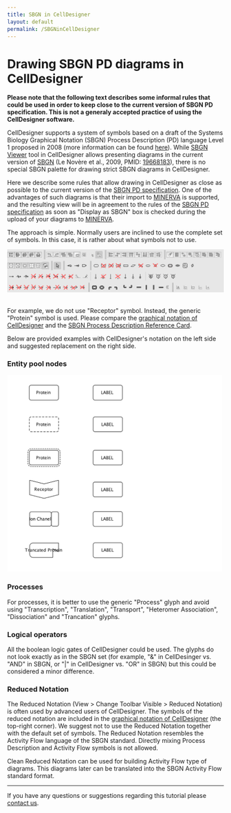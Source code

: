```yaml
---
title: SBGN in CellDesigner
layout: default
permalink: /SBGNinCellDesigner
---
```


# Drawing SBGN PD diagrams in CellDesigner

<p><strong>Please note that the following text describes some informal rules that could be used in order to keep close to the current version of SBGN PD specification. This is not a generaly accepted practice of using the CellDesigner software.</strong></p>

<p>CellDesigner supports a system of symbols based on a draft of the Systems Biology Graphical Notation (SBGN) Process Description (PD) language Level 1 proposed in 2008 (more information can be found <a href="http://www.celldesigner.org/features.html" target="_blank">here</a>). While <a href="http://www.celldesigner.org/help/CDH_View_08.html" target="_blank">SBGN Viewer</a> tool in CellDesigner allows presenting diagrams in the current version of <a href="http://sbgn.org/" target="_blank">SBGN</a> (Le Novère et al., 2009, PMID: <a href="https://www.ncbi.nlm.nih.gov/pubmed/?term=19668183" target="_blank">19668183</a>), there is no special SBGN palette for drawing strict SBGN diagrams in CellDesigner.</p>

<p>Here we describe some rules that allow drawing in CellDesigner as close as possible to the current version of the <a href="http://sbgn.github.io/sbgn/specifications" target="_blank">SBGN PD specification</a>. One of the advantages of such diagrams is that their import to <a href="http://r3lab.uni.lu/web/minerva-website/" target="_blank">MINERVA</a> is supported, and the resulting view will be in agreement to the rules of the <a href="http://sbgn.github.io/sbgn/specifications" target="_blank">SBGN PD specification</a> as soon as "Display as SBGN" box is checked during the upload of your diagrams to <a href="http://r3lab.uni.lu/web/minerva-website/">MINERVA</a>.</p>

<p>The approach is simple. Normally users are inclined to use the complete set of symbols. In this case, it is rather about what symbols not to use.</p>

<img src="/images/tools/palette.png" style="width:700px;"/>
<br />
<br />

<p>For example, we do not use "Receptor" symbol. Instead, the generic "Protein" symbol is used. Please compare the <a href="http://www.celldesigner.org/help/images/components42.png">graphical notation of CellDesigner</a> and the <a href="https://raw.githubusercontent.com/sbgn/process-descriptions/b2904462d11bd8d65e9c7a1318d95d468048cb50/templates/PD_L1V1.3.png">SBGN Process Description Reference Card</a>.</p>

<p>Below are provided examples with CellDesigner's notation on the left side and suggested replacement on the right side.</p>

### Entity pool nodes

<img src="/images/tools/fig1.png" style="width:500px;"/>
<br />

### Processes

<p>For processes, it is better to use the generic "Process" glyph and avoid using "Transcription", "Translation", "Transport", "Heteromer Association", "Dissociation" and "Trancation" glyphs.</p>

### Logical operators

<p>All the boolean logic gates of CellDesigner could be used. The glyphs do not look exactly as in the SBGN set (for example, "&" in CellDesinger vs. "AND" in SBGN, or "|" in CellDesigner vs. "OR" in SBGN) but this could be considered a minor difference.</p>

### Reduced Notation

<p>The Reduced Notation (View > Change Toolbar Visible > Reduced Notation) is often used by advanced users of CellDesigner. The symbols of the reduced notation are included in the <a href="http://www.celldesigner.org/help/images/components42.png">graphical notation of CellDesigner</a> (the top-right corner). We suggest not to use the Reduced Notation together with the default set of symbols. The Reduced Notation resembles the Activity Flow language of the SBGN standard. Directly mixing Process Description and Activity Flow symbols is not allowed.</p>

<p>Clean Reduced Notation can be used for building Activity Flow type of diagrams. This diagrams later can be translated into the SBGN Activity Flow standard format.</p>

-----
<p>If you have any questions or suggestions regarding this tutorial please <a href="/contact">contact us</a>.</p>
